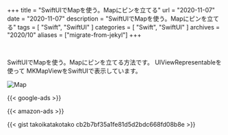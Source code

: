 +++
title =  "SwiftUIでMapを使う。Mapにピンを立てる"
url = "2020-11-07"
date = "2020-11-07"
description = "SwiftUIでMapを使う。Mapにピンを立てる"
tags = [
  "Swift", "SwiftUI"
]
categories = [
  "Swift", "SwiftUI"
]
archives = "2020/10"
aliases = ["migrate-from-jekyl"]
+++

<br>

SwiftUIでMapを使う。Mapにピンを立てる方法です。
UIViewRepresentableを使って MKMapViewをSwiftUIで表示しています。

![Map](1.gif)

<!-- Google Ads -->
{{< google-ads >}}

<!-- Amazon Ads -->
{{< amazon-ads >}}

{{< gist takoikatakotako cb2b7bf35a1fe81d5d2bdc668fd08b8e >}}
